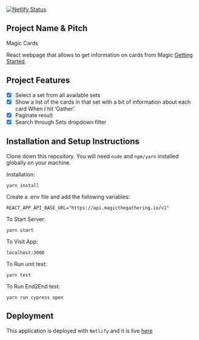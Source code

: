 [![Netlify Status](https://api.netlify.com/api/v1/badges/f059e9df-cf28-452d-a53d-b123a7e3eccd/deploy-status)](https://app.netlify.com/sites/magic-cards/deploys)

## Project Name & Pitch

Magic Cards

React webpage that allows to get information on cards from Magic [Getting
Started](magicthegathering.io).

## Project Features

- [x] Select a set from all available sets
- [x] Show a list of the cards in that set with a bit of
      information about each card When I hit ‘Gather’.
- [x] Paginate result
- [x] Search through Sets dropdown filter

## Installation and Setup Instructions

Clone down this repository. You will need `node` and `npm/yarn` installed globally on your machine.

Installation:

`yarn install`

Create a .env file and add the following variables:

`REACT_APP_API_BASE_URL="https://api.magicthegathering.io/v1"`

To Start Server:

`yarn start`

To Visit App:

`localhost:3000`

To Run unit test:

`yarn test`

To Run End2End test:

`yarn run cypress open`

## Deployment

This application is deployed with `Netlify` and it is live [here](https://magic-cards.netlify.app/)
